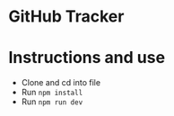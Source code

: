 # GitHub Tracker



# Instructions and use

- Clone and cd into file
- Run `npm install`
- Run `npm run dev`



